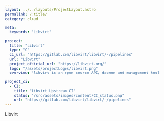 ```yaml
---
layout: ../../layouts/ProjectLayout.astro
permalink: /:title/
category: cloud

meta:
  keywords: "Libvirt"

project:
  title: "Libvirt"
  type: "C"
  ci_url: "https://gitlab.com/libvirt/libvirt/-/pipelines"
  url: "Libvirt"
  project_official_url: "https://libvirt.org/"
  logo: "/assets/projectLogos/libvirt.png"
  overview: "libvirt is an open-source API, daemon and management tool for managing platform virtualization.[3] It can be used to manage KVM, Xen, VMware ESXi, QEMU and other virtualization technologies. These APIs are widely used in the orchestration layer of hypervisors in the development of a cloud-based solution."

project_ci:
  - CI:
    title: "Libvirt Upstream CI"
    status: "/src/assets/images/content/CI_status.png"
    url: "https://gitlab.com/libvirt/libvirt/-/pipelines"
---
```


<p>Libvirt</p>
